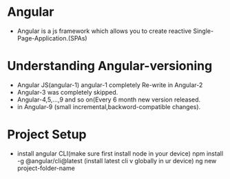 # Angular
- Angular is a js framework which allows you to create reactive Single-Page-Application.(SPAs)

# Understanding Angular-versioning
- Angular JS(angular-1) angular-1 completely Re-write in Angular-2
- Angular-3 was completely skipped.
- Angular-4,5,...,9 and so on(Every 6 month new version released.
- in Angular-9 (small incremental,backword-compatible changes).

# Project Setup
- install angular CLI(make sure first install node in your device)
npm install -g @angular/cli@latest (install latest cli v globally in ur device)
ng new project-folder-name
